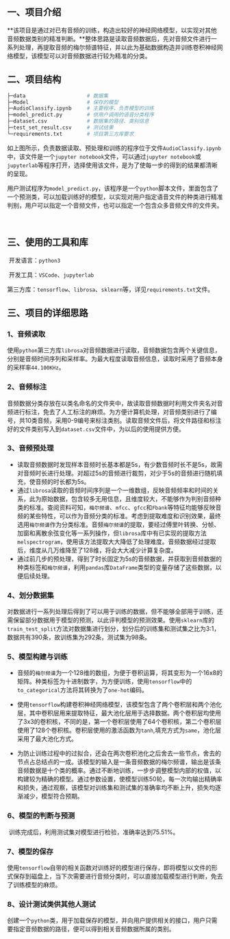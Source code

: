 
## 一、项目介绍

​		**该项目是通过对已有音频的训练，构造出较好的神经网络模型，以实现对其他音频数据类别的精准判断。**整体思路是读取音频数据后，先对音频文件进行一系列处理，再提取音频的梅尔频谱特征，并以此为基础数据构造并训练卷积神经网络模型，该模型可以对音频数据进行较为精准的分类。



## 二、项目结构

```bash
├─data                    # 数据集
├─Model					  # 保存的模型
├─AudioClassify.ipynb	  # 主要程序，负责模型的训练
├─model_predict.py		  # 供用户调用的语音分类程序
├─dataset.csv			  # 数据集的路径、类别信息
├─test_set_result.csv     # 测试结果
└─requirements.txt		  # 项目第三方库要求
```

​		如上图所示，负责数据读取、预处理和训练的程序位于文件`AudioClassify.ipynb`中，该文件是一个`jupyter notebook`文件，可以通过`jupyter notebook`或`jupyterlab`等程序打开，选择使用该文件，是为了使每一步的得到的结果都清晰的呈现。

​		用户测试程序为`model_predict.py`，该程序是一个`python`脚本文件，里面包含了一个预测类，可以加载训练好的模型，以实现对用户指定语音文件的种类进行精准判别，用户可以指定一个音频文件，也可以指定一个包含众多音频文件的文件夹。

​		

## 三、使用的工具和库

​	开发语言：`python3`

​	开发工具：`VSCode`、`jupyterlab`

​	第三方库：`tensorflow`、`librosa`、`sklearn`等，详见`requirements.txt`文件。



## 三、项目的详细思路

### 1、音频读取

​		使用`python`第三方库`librosa`对音频数据进行读取，音频数据包含两个关键信息，分别是音频时间序列和采样率。为最大程度读取音频信息，读取时采用了音频本身的采样率`44.100KHz`。

### 2、音频标注

​	    音频数据分类存放在以类名命名的文件夹中，故读取音频数据时利用文件夹名对音频进行标注，免去了人工标注的麻烦。为方便计算机处理，对音频类别进行了编号，共10类音频，采用0-9编号来标注类别。读取音频文件后，将文件路径和标注好的文件类别写入到`dataset.csv`文件中，为以后的使用提供方便。

### 3、音频预处理

- 读取音频数据时发现样本音频时长基本都是5s，有少数音频时长不是5s，故需对音频时长进行处理。对超过5s的音频进行裁剪，对少于5s的音频进行随机填充，使音频的时长都为5s。
- 通过`librosa`读取的音频时间序列是一个一维数组，反映音频频率和时间的关系，此为原始数据，包含较多无用信息，且维度较大，不能够作为判别音频种类的标准。查阅资料可知，`梅尔频谱`、`mfcc`、`gfcc`和`Fbank`等特征均能够反映音频的某些特性，可以作为音频分类的标准。考虑到提取难度和识别效果，最终选用`梅尔频谱`作为分类标准。音频`梅尔频谱`的提取，要经过傅里叶转换、分帧、加窗和离散余弦变化等一系列操作，但`librosa`库中有已实现的提取方法`melspectrogram`，使用该方法提取大大降低了处理难度。音频数据经过提取后，维度从几万维降至了128维，将会大大减少计算复杂度。
- 通过前几步的预处理，得到了时长固定为5s的音频数据，并获取到音频数据的种类标签和`梅尔频谱`，利用`pandas`库`DataFrame`类型的变量存储了这些数据，以便后续处理。

### 4、划分数据集

​		对数据进行一系列处理后得到了可以用于训练的数据，但不能够全部用于训练，还需保留部分数据用于模型的预测，以此评判模型的预测效果。使用`sklearn`库的`train_test_split`方法对数据集进行划分，划分后的训练集和测试集之比为3:1，数据共有390条，故训练集为292条，测试集为98条。

### 5、模型构建与训练

- 音频的`梅尔频谱`为一个128维的数组，为便于卷积运算，将其变形为一个16x8的矩阵。种类标签为十进制数字，为方便训练，使用`tensorflow`中的`to_categorical`方法将其转换为了`one-hot`编码。

- 使用`tensorflow`构建卷积神经网络模型，该模型包含了两个卷积层和两个池化层，其中卷积层用来提取特征，最大池化层用于选择数据。两个卷积层均使用了3x3的卷积核，不同的是，第一个卷积层使用了64个卷积核，第二个卷积层使用了128个卷积核。卷积层使用的激活函数为`tanh`,填充方式为`same`，池化层采用了最大池化方式。

- 为防止训练过程中的过拟合，还会在两次卷积池化之后舍去一些节点，舍去的节点占总结点的一成。该模型的输入是一条音频数据的梅尔频谱，输出是该条音频数据是十个类的概率。通过不断地训练，一步步调整模型内部的权值，以构建较为精确的模型。通过参数设置，使模型训练50轮，每一次均输出精确率和损失，通过观察，该模型对训练集和测试集的准确率均不断上升，损失均逐渐减少，模型符合预期。

  

### 6、模型的判断与预测

​       训练完成后，利用测试集对模型进行检验，准确率达到75.51%。



### 7、模型的保存

​	   使用`tensorflow`自带的相关函数对训练好的模型进行保存，即将模型以文件的形式保存到磁盘上，当下次需要进行音频分类时，可以直接加载模型进行判断，免去了训练模型的麻烦。



### 8、设计测试类供其他人测试

​        创建一个`python`类，用于加载保存的模型，并向用户提供相关的接口，用户只需要指定音频数据的路径，便可以得到相关音频数据所属的类别。
